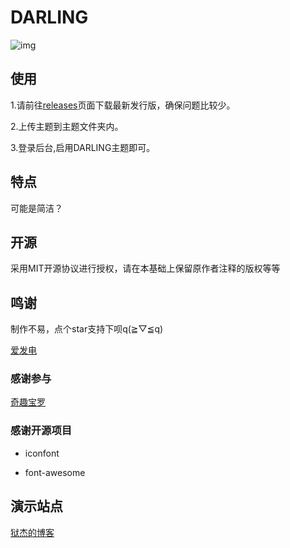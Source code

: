 # DARLING
![img](https://cdn.jsdelivr.net/gh/obentnet/DARLING@1.0.1/images/theme_logo.png)
## 使用
1.请前往[releases](https://github.com/obentnet/DARLING/releases/)页面下载最新发行版，确保问题比较少。

2.上传主题到主题文件夹内。

3.登录后台,启用DARLING主题即可。

## 特点
可能是简洁？

## 开源
采用MIT开源协议进行授权，请在本基础上保留原作者注释的版权等等

## 鸣谢
制作不易，点个star支持下呗q(≧▽≦q)

[爱发电](https://afdian.com/@obent)

### 感谢参与
[奇趣宝罗](https://paugram.com/)

### 感谢开源项目

 - iconfont

 - font-awesome

## 演示站点
[狱杰的博客](https://yujienb.cn/)
